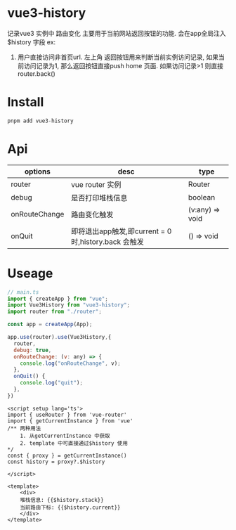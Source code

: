 # vue3-history
记录vue3 实例中 路由变化
主要用于当前网站返回按钮的功能.
会在app全局注入$history 字段
ex: 
1. 用户直接访问非首页url. 左上角 返回按钮用来判断当前实例访问记录, 如果当前访问记录为1, 那么返回按钮直接push home 页面. 如果访问记录>1 则直接router.back()

# Install
```javascript
pnpm add vue3-history
```
# Api

| options       | desc             | type            |
| ------------- | ---------------- | --------------- |
| router        | vue router 实例  | Router          |
| debug         | 是否打印堆栈信息 | boolean         |
| onRouteChange | 路由变化触发     | (v:any) => void |
| onQuit        | 即将退出app触发,即current = 0 时,history.back 会触发 | () => void      |


# Useage
```javascript
// main.ts 
import { createApp } from "vue";
import Vue3History from "vue3-history";
import router from "./router";

const app = createApp(App);

app.use(router).use(Vue3History,{
  router, 
  debug: true, 
  onRouteChange: (v: any) => {
    console.log("onRouteChange", v);
  },
  onQuit() {
    console.log("quit");
  },
})

```

```vue
<script setup lang='ts'>
import { useRouter } from 'vue-router'
import { getCurrentInstance } from 'vue'
/** 两种用法
    1. 从getCurrentInstance 中获取
    2. template 中可直接通过$history 使用
*/
const { proxy } = getCurrentInstance()
const history = proxy?.$history
    
</script>

<template>
	<div>
    堆栈信息: {{$history.stack}}
    当前路由下标: {{$history.current}}
    </div>
</template>
```

